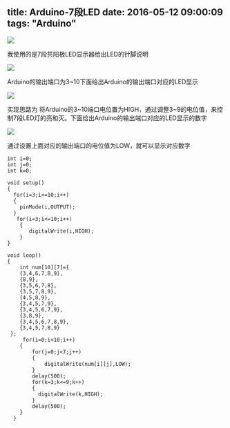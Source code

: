 title: Arduino-7段LED
date: 2016-05-12 09:00:09
tags: "Arduino"
---
![](http://images.cnitblog.com/blog/90297/201304/03113351-26486b4b85ba49fea0569e2c073b690c.jpg)

<!--more-->

我使用的是7段共阳极LED显示器给出LED的针脚说明



![](http://images.cnitblog.com/blog/90297/201304/09191911-be88cbdcdf50485a89ee8438dc2b542a.png)

Arduino的输出端口为3~10下面给出Arduino的输出端口对应的LED显示

![](http://images.cnitblog.com/blog/90297/201304/09192220-8abd33f5b4c64a9eba5ca37208301aa0.png)

实现思路为 将Arduino的3~10端口电位置为HIGH，通过调整3~9的电位值，来控制7段LED灯的亮和灭。下面给出Arduino的输出端口对应的LED显示的数字

![](http://images.cnitblog.com/blog/90297/201304/09192737-dd85a56b08b242d693ba07ac5b040f07.png)

通过设置上面对应的输出端口的电位值为LOW，就可以显示对应数字
   
   
    int i=0;
    int j=0;
    int k=0;

	void setup()
	{
	  for(i=3;i<=10;i++)
	  {
	    pinMode(i,OUTPUT);
	  }
	   for(i=3;i<=10;i++)
	    {
	       digitalWrite(i,HIGH);
	    }
	}
	
	void loop()
	{
	 	int num[10][7]={
	 	{3,4,6,7,8,9},
	 	{8,9},
    	{3,5,6,7,8},
        {3,5,7,8,9},
        {4,5,8,9},
        {3,4,5,7,9},
        {3,4,5,6,7,9},
        {3,8,9},
        {3,4,5,6,7,8,9},
        {3,4,5,7,8,9}
     };
    	 for(i=0;i<10;i++)
     	{
     		for(j=0;j<7;j++)
     		{
     			digitalWrite(num[i][j],LOW);
     		}
     		delay(500);
     		for(k=3;k<=9;k++)
     		{
              digitalWrite(k,HIGH);
            }
            delay(500);
        }
      }